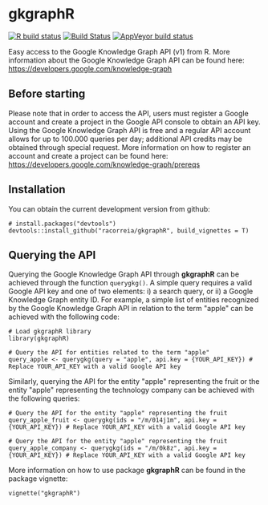 # gkgraphR

<!-- badges: start -->
[![R build status](https://github.com/racorreia/gkgraphR/workflows/R-CMD-check/badge.svg)](https://github.com/racorreia/gkgraphR/actions)
[![Build Status](https://travis-ci.org/racorreia/gkgraphR.svg?branch=master)](https://travis-ci.org/racorreia/gkgraphR)
[![AppVeyor build status](https://ci.appveyor.com/api/projects/status/github/racorreia/gkgraphR?branch=master&svg=true)](https://ci.appveyor.com/project/racorreia/gkgraphR)
<!-- badges: end -->

Easy access to the Google Knowledge Graph API (v1) from R. More information about the Google Knowledge Graph API can be found here: https://developers.google.com/knowledge-graph

## Before starting

Please note that in order to access the API, users must register a Google account and create a project in the Google API console to obtain an API key. Using the Google Knowledge Graph API is free and a regular API account allows for up to 100.000 queries per day; additional API credits may be obtained through special request. More information on how to register an account and create a project can be found here: https://developers.google.com/knowledge-graph/prereqs

## Installation

You can obtain the current development version from github:

```
# install.packages("devtools")
devtools::install_github("racorreia/gkgraphR", build_vignettes = T)
```

## Querying the API

Querying the Google Knowledge Graph API through **gkgraphR** can be achieved through the function `querygkg()`. A simple query requires a valid Google API key and one of two elements: i) a search query, or ii) a Google Knowledge Graph entity ID. For example, a simple list of entities recognized by the Google Knowledge Graph API in relation to the term "apple" can be achieved with the following code:

```
# Load gkgraphR library
library(gkgraphR)

# Query the API for entities related to the term "apple"
query_apple <- querygkg(query = "apple", api.key = {YOUR_API_KEY}) # Replace YOUR_API_KEY with a valid Google API key
```

Similarly, querying the API for the entity "apple" representing the fruit or the entity "apple" representing the technology company can be achieved with the following queries:

```
# Query the API for the entity "apple" representing the fruit
query_apple_fruit <- querygkg(ids = "/m/014j1m", api.key = {YOUR_API_KEY}) # Replace YOUR_API_KEY with a valid Google API key

# Query the API for the entity "apple" representing the fruit
query_apple_company <- querygkg(ids = "/m/0k8z", api.key = {YOUR_API_KEY}) # Replace YOUR_API_KEY with a valid Google API key
```

More information on how to use package **gkgraphR** can be found in the package vignette:

```
vignette("gkgraphR")
```
